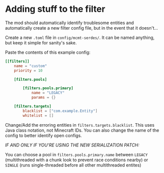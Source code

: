 # Adding stuff to the filter

The mod should automatically identify troublesome entities and automatically create a new filter config file, but in the event that it doesn't...

Create a new `.toml` file in `config/mcmt-serdes/`. It can be named anything, but keep it simple for sanity's sake.

Paste the contents of this example config:

```toml
[[filters]]
	name = "custom"
	priority = 10

	[filters.pools]

		[filters.pools.primary]
			name = "LEGACY"
			params = {}

	[filters.targets]
		blacklist = ["com.example.Entity"]
		whitelist = []

```

Change/Add the erroring entities in `filters.targets.blacklist`. This uses Java class notation, not Minecraft IDs. You can also change the name of the config to better identify open configs.

*IF AND ONLY IF YOU'RE USING THE NEW SERIALIZATION PATCH:*

You can choose a pool in `filters.pools.primary.name` between `LEGACY` (multithreaded with a chunk look to prevent race conditions nearby) or `SINGLE` (runs single-threaded before all other multithreaded entites)
